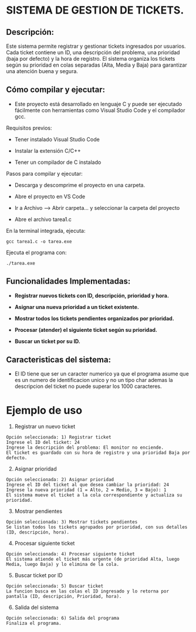 # SISTEMA DE GESTION DE TICKETS.


## Descripción:

Este sistema permite registrar y gestionar tickets ingresados por usuarios. Cada ticket contiene un ID, una descripción del problema, una prioridad (baja por defecto) y la hora de registro. El sistema organiza los tickets según su prioridad en colas separadas (Alta, Media y Baja) para garantizar una atención buena y segura.


## Cómo compilar y ejecutar:

- Este proyecto está desarrollado en lenguaje C y puede ser ejecutado fácilmente con herramientas como Visual Studio Code y el compilador gcc.

Requisitos previos:

- Tener instalado Visual Studio Code

- Instalar la extensión C/C++

- Tener un compilador de C instalado

Pasos para compilar y ejecutar:

- Descarga y descomprime el proyecto en una carpeta.

- Abre el proyecto en VS Code

- Ir a Archivo --> Abrir carpeta... y seleccionar la carpeta del proyecto

- Abre el archivo tarea1.c

En la terminal integrada, ejecuta:
```
gcc tarea1.c -o tarea.exe
```
Ejecuta el programa con:
```
./tarea.exe
````
## Funcionalidades Implementadas:

- **Registrar nuevos tickets con ID, descripción, prioridad y hora.**

- **Asignar una nueva prioridad a un ticket existente.**

- **Mostrar todos los tickets pendientes organizados por prioridad.**

- **Procesar (atender) el siguiente ticket según su prioridad.**

- **Buscar un ticket por su ID.**

## Caracteristicas del sistema:

- El ID tiene que ser un caracter numerico ya que el programa asume que es un numero de identificacion unico y no un tipo char
ademas la descripcion del ticket no puede superar los 1000 caracteres. 

# **Ejemplo de uso**
1. Registrar un nuevo ticket
```
Opción seleccionada: 1) Registrar ticket
Ingrese el ID del ticket: 24
Ingrese la descripción del problema: El monitor no enciende.
El ticket es guardado con su hora de registro y una prioridad Baja por defecto.
```
2. Asignar prioridad
```
Opción seleccionada: 2) Asignar prioridad
Ingrese el ID del ticket al que desea cambiar la prioridad: 24
Ingrese la nueva prioridad (1 = Alto, 2 = Medio, 3 = Bajo): 1
El sistema mueve el ticket a la cola correspondiente y actualiza su prioridad.
```
3. Mostrar pendientes
```
Opción seleccionada: 3) Mostrar tickets pendientes
Se listan todos los tickets agrupados por prioridad, con sus detalles (ID, descripción, hora).
```
4. Procesar siguiente ticket
```
Opción seleccionada: 4) Procesar siguiente ticket
El sistema atiende el ticket más urgente (de prioridad Alta, luego Media, luego Baja) y lo elimina de la cola.
```
5. Buscar ticket por ID
```
Opción seleccionada: 5) Buscar ticket
La funcion busca en las colas el ID ingresado y lo retorna por pantalla (ID, descripción, Prioridad, hora).
```
6. Salida del sistema
```
Opción seleccionada: 6) Salida del programa
Finaliza el programa.
```
